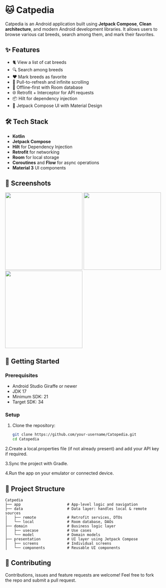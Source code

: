 # 🐱 Catpedia

Catpedia is an Android application built using **Jetpack Compose**, **Clean architecture**, and modern Android development libraries. It allows users to browse various cat breeds, search among them, and mark their favorites.

## ✨ Features

- 🐈 View a list of cat breeds
- 🔍 Search among breeds
- ❤️ Mark breeds as favorite
- 🔄 Pull-to-refresh and infinite scrolling
- 🍃 Offline-first with Room database
- 🌐 Retrofit + Interceptor for API requests
- 📦 Hilt for dependency injection
- 📱 Jetpack Compose UI with Material Design

## 🛠 Tech Stack

- **Kotlin**
- **Jetpack Compose**
- **Hilt** for Dependency Injection
- **Retrofit** for networking
- **Room** for local storage
- **Coroutines** and **Flow** for async operations
- **Material 3** UI components

## 📸 Screenshots

<p float="left">
  <img src="https://github.com/user-attachments/assets/43a46391-c2ea-45ef-8db3-59683f815702" width="250"/>
  <img src="https://github.com/user-attachments/assets/d5690d78-48fb-464b-8be7-c9c06b400308" width="250"/>
  <img src="https://github.com/user-attachments/assets/2d713539-a71c-428c-b1bc-6fc7d354cfb1" width="250"/>
</p>




## 🚀 Getting Started

### Prerequisites

- Android Studio Giraffe or newer
- JDK 17
- Minimum SDK: 21
- Target SDK: 34

### Setup

1. Clone the repository:
   ```bash
   git clone https://github.com/your-username/Catopedia.git
   cd Catopedia

2.Create a local.properties file (if not already present) and add your API key if required.

3.Sync the project with Gradle.

4.Run the app on your emulator or connected device.

## 📂 Project Structure

```text
Catpedia
├── app                     # App-level logic and navigation
├── data                    # Data layer: handles local & remote sources
│   ├── remote              # Retrofit services, DTOs
│   └── local               # Room database, DAOs
├── domain                  # Business logic layer
│   ├── usecase             # Use cases
│   └── model               # Domain models
├── presentation            # UI layer using Jetpack Compose
│   ├── screens             # Individual screens
│   └── components          # Reusable UI components
```

## 🤝 Contributing

Contributions, issues and feature requests are welcome! Feel free to fork the repo and submit a pull request.
